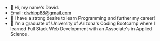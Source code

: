 - 👋 Hi, my name's David.
- Email: dwhipp88@gmail.com
- 👀 I have a strong desire to learn Programming and further my career!
- 🌱 I’m a graduate of University of Arizona's Coding Bootcamp where I learned Full Stack Web Development with an Associate's in Applied Science.

<!---
D-Whipp/D-Whipp is a ✨ special ✨ repository because its `README.md` (this file) appears on your GitHub profile.
You can click the Preview link to take a look at your changes.
--->
